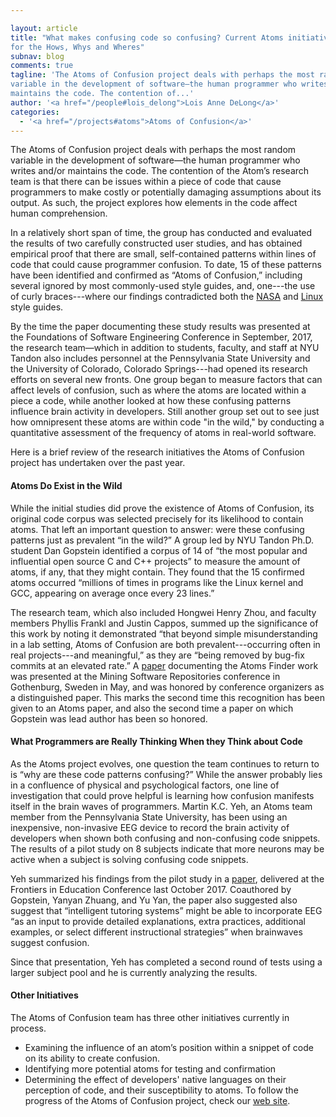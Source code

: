 ```yaml
---

layout: article
title: "What makes confusing code so confusing? Current Atoms initiatives look
for the Hows, Whys and Wheres"
subnav: blog
comments: true
tagline: 'The Atoms of Confusion project deals with perhaps the most random
variable in the development of software—the human programmer who writes and/or
maintains the code. The contention of...'
author: '<a href="/people#lois_delong">Lois Anne DeLong</a>'
categories:
  - '<a href="/projects#atoms">Atoms of Confusion</a>'
---
```


The Atoms of Confusion project deals with perhaps the most random variable in
the development of software—the human programmer who writes and/or maintains
the code. The contention of the Atom’s research team is that there can be issues
within a piece of code that cause programmers to make costly or potentially
damaging assumptions about its output. As such, the project explores how elements
in the code affect human comprehension.

In a relatively short span of time, the group has conducted and evaluated the
results of two carefully constructed user studies, and has obtained empirical
proof that there are small, self-contained patterns within lines of code that
could cause programmer confusion. To date, 15 of these patterns have been
identified and confirmed as “Atoms of Confusion,” including several ignored by
most commonly-used style guides, and, one---the use of curly braces---where our
findings contradicted both the [NASA](http://homepages.inf.ed.ac.uk/dts/pm/Papers/nasa-c-style.pdf)
and [Linux](https://slurm.schedmd.com/coding_style.pdf) style guides.

By the time the paper documenting these study results was presented at the
Foundations of Software Engineering Conference in September, 2017, the
research team—which in addition to students, faculty, and staff at NYU Tandon
also includes personnel at the Pennsylvania State University and the University
of Colorado, Colorado Springs---had opened its research efforts on several new
fronts. One group began to measure factors that can affect levels of confusion,
such as where the atoms are located within a piece a code, while another looked
at how these confusing patterns influence brain activity in developers. Still
another group set out to see just how omnipresent these atoms are within code
"in the wild," by conducting a quantitative assessment of the frequency of atoms
in real-world software.

Here is a brief review of the research initiatives the Atoms of Confusion
project has undertaken over the past year.

#### __Atoms Do Exist in the Wild__

While the initial studies did prove the existence of Atoms of Confusion, its
original code corpus was selected precisely for its likelihood to contain atoms.
That left an important question to answer: were these confusing patterns just as
prevalent “in the wild?” A group led by NYU Tandon Ph.D. student Dan Gopstein
identified a corpus of 14 of “the most popular and influential open source C
and C++ projects” to measure the amount of atoms, if any, that they might
contain. They found that the 15 confirmed atoms occurred “millions of times
in programs like the Linux kernel and GCC, appearing on average once every 23 lines.”

The research team, which also included Hongwei Henry Zhou, and faculty members
Phyllis Frankl and Justin Cappos, summed up the significance of this work by
noting it demonstrated “that beyond simple misunderstanding in a lab setting,
Atoms of Confusion are both prevalent---occurring often in real projects---and
meaningful,” as they are “being removed by bug-fix commits at an elevated rate.”
A [paper](https://atomsofconfusion.com/papers/atom-finder-msr-2018.pdf)
documenting the Atoms Finder work was presented at the Mining Software Repositories
conference in Gothenburg, Sweden in May, and was honored by conference organizers
as a distinguished paper. This marks the second time this recognition has been
given to an Atoms paper, and also the second time a paper on which Gopstein
was lead author has been so honored.

#### __What Programmers are Really Thinking When they Think about Code__

As the Atoms project evolves, one question the team continues to return to is
“why are these code patterns confusing?” While the answer probably lies in a
confluence of physical and psychological factors, one line of investigation
that could prove helpful is learning how confusion manifests itself in the
brain waves of programmers. Martin K.C. Yeh, an Atoms team member from the
Pennsylvania State University, has been using an inexpensive, non-invasive
EEG device to record the brain activity of developers when shown both confusing
and non-confusing code snippets. The results of a pilot study on 8 subjects
indicate that more neurons may be active when a subject is solving confusing
code snippets.

Yeh summarized his findings from the pilot study in a  [paper](https://atomsofconfusion.com/papers/program-comprehension-eeg-2017.pdf),
delivered at the Frontiers in Education
Conference last October 2017. Coauthored by Gopstein, Yanyan Zhuang, and Yu Yan,
the paper also suggested also suggest that “intelligent tutoring systems” might
be able to incorporate EEG “as an input to provide detailed explanations,
extra practices, additional examples, or select different instructional
strategies” when brainwaves suggest confusion.

Since that presentation, Yeh has completed a second round of tests using a larger
subject pool and he is currently analyzing the results.

#### __Other Initiatives__
The Atoms of Confusion team has three other initiatives currently
in process.
* Examining the influence of an atom’s position within a snippet of code on its
 ability to create confusion.
* Identifying more potential atoms for testing and confirmation
* Determining the effect of developers' native languages on their perception of
 code, and their susceptibility to atoms.
To follow the progress of the Atoms of Confusion project, check our
 [web site](https://atomsofconfusion.com/).
